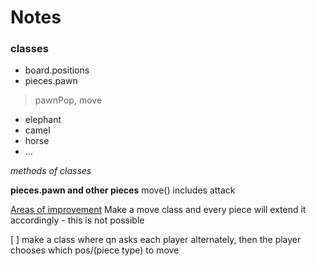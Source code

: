# Notes

### classes
- board.positions
- pieces.pawn
> pawnPop, move

- elephant 
- camel
- horse
- ...

_methods of classes_

**pieces.pawn and other pieces**
move() includes attack

<u> Areas of improvement</u>
Make a move class and every piece will extend it accordingly - this is not possible

[ ] make a class where qn asks each player alternately, then the player chooses which pos/(piece type) to move


